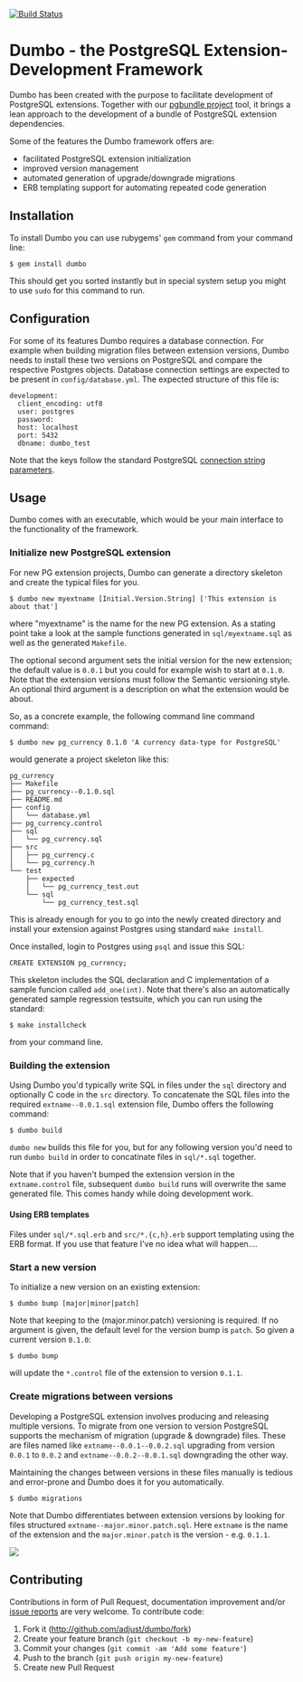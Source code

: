 [![Build Status](https://travis-ci.org/adjust/dumbo.svg?branch=version-1.0.0)](https://travis-ci.org/adjust/dumbo)

# Dumbo - the PostgreSQL Extension-Development Framework

Dumbo has been created with the purpose to facilitate development of PostgreSQL
extensions. Together with our [pgbundle
project](https://github.com/adjust/pgbundle) tool, it brings a lean approach
to the development of a bundle of PostgreSQL extension dependencies.

Some of the features the Dumbo framework offers are:

  * facilitated PostgreSQL extension initialization
  * improved version management
  * automated generation of upgrade/downgrade migrations
  * ERB templating support for automating repeated code generation

## Installation

To install Dumbo you can use rubygems' `gem` command from your command line:

    $ gem install dumbo

This should get you sorted instantly but in special system setup you might to
use `sudo` for this command to run.

## Configuration

For some of its features Dumbo requires a database connection. For example when
building migration files between extension versions, Dumbo needs to install
these two versions on PostgreSQL and compare the respective Postgres objects.
Database connection settings are expected to be present in `config/database.yml`.
The expected structure of this file is:

    development:
      client_encoding: utf8
      user: postgres
      password:
      host: localhost
      port: 5432
      dbname: dumbo_test

Note that the keys follow the standard PostgreSQL [connection string
parameters](https://www.postgresql.org/docs/9.5/static/libpq-connect.html#LIBPQ-CONNSTRING).

## Usage

Dumbo comes with an executable, which would be your main interface to the
functionality of the framework.

### Initialize new PostgreSQL extension

For new PG extension projects, Dumbo can generate a directory skeleton and
create the typical files for you.

    $ dumbo new myextname [Initial.Version.String] ['This extension is about that']

where "myextname" is the name for the new PG extension. As a stating point take
a look at the sample functions generated in `sql/myextname.sql` as well as the
generated `Makefile`.

The optional second argument sets the initial version for the new extension; the
default value is `0.0.1` but you could for example wish to start at `0.1.0`.
Note that the extension versions must follow the Semantic versioning style. An
optional third argument is a description on what the extension would be about.

So, as a concrete example, the following command line command command:

    $ dumbo new pg_currency 0.1.0 'A currency data-type for PostgreSQL'

would generate a project skeleton like this:

    pg_currency
    ├── Makefile
    ├── pg_currency--0.1.0.sql
    ├── README.md
    ├── config
    │   └── database.yml
    ├── pg_currency.control
    ├── sql
    │   └── pg_currency.sql
    ├── src
    │   ├── pg_currency.c
    │   └── pg_currency.h
    └── test
        ├── expected
        │   └── pg_currency_test.out
        └── sql
            └── pg_currency_test.sql

This is already enough for you to go into the newly created directory and
install your extension against Postgres using standard `make install`.

Once installed, login to Postgres using `psql` and issue this SQL:

    CREATE EXTENSION pg_currency;

This skeleton includes the SQL declaration and C implementation of a sample
funcion called `add_one(int)`. Note that there's also an automatically
generated sample regression testsuite, which you can run using the standard:

    $ make installcheck

from your command line.

### Building the extension

Using Dumbo you'd typically write SQL in files under the `sql` directory and
optionally C code in the `src` directory. To concatenate the SQL files into the
required `extname--0.0.1.sql` extension file, Dumbo offers the following command:

    $ dumbo build

`dumbo new` builds this file for you, but for any following version
you'd need to run `dumbo build` in order to concatinate files in `sql/*.sql`
together.

Note that if you haven't bumped the extension version in the `extname.control`
file, subsequent `dumbo build` runs will overwrite the same generated file. This
comes handy while doing development work.

#### Using ERB templates

Files under `sql/*.sql.erb` and `src/*.{c,h}.erb` support templating using the
ERB format. If you use that feature I've no idea what will happen....

### Start a new version

To initialize a new version on an existing extension:

    $ dumbo bump [major|minor|patch]

Note that keeping to the (major.minor.patch) versioning is required. If no
argument is given, the default level for the version bump is `patch`. So given
a current version `0.1.0`:

    $ dumbo bump

will update the `*.control` file of the extension to version `0.1.1`.

### Create migrations between versions

Developing a PostgreSQL extension involves producing and releasing multiple
versions. To migrate from one version to version PostgreSQL supports the
mechanism of migration (upgrade & downgrade) files. These are files named like
`extname--0.0.1--0.0.2.sql` upgrading from version `0.0.1` to `0.0.2` and
`extname--0.0.2--0.0.1.sql` downgrading the other way.

Maintaining the changes between versions in these files manually is tedious and
error-prone and Dumbo does it for you automatically.

    $ dumbo migrations

Note that Dumbo differentiates between extension versions by looking for files structured
`extname--major.minor.patch.sql`. Here `extname` is the name of the extension
and the `major.minor.patch` is the version - e.g. `0.1.1`.

![](http://img1.wikia.nocookie.net/__cb20091210033559/disney/images/7/76/Dumbo-HQ.JPG)

## Contributing

Contributions in form of Pull Request, documentation improvement and/or [issue
reports](https://github.com/adjust/dumbo/issues) are very welcome. To contribute
code:

1. Fork it (http://github.com/adjust/dumbo/fork)
2. Create your feature branch (`git checkout -b my-new-feature`)
3. Commit your changes (`git commit -am 'Add some feature'`)
4. Push to the branch (`git push origin my-new-feature`)
5. Create new Pull Request
